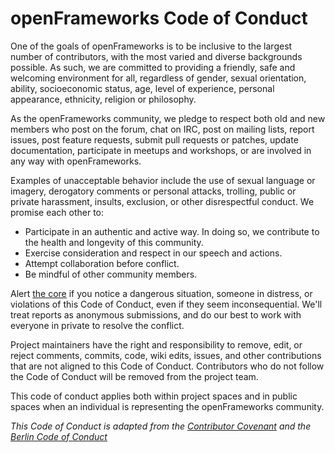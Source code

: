 # openFrameworks Code of Conduct

One of the goals of openFrameworks is to be inclusive to the largest number of contributors, with the most varied and diverse backgrounds possible. As such, we are committed to providing a friendly, safe and welcoming environment for all, regardless of gender, sexual orientation, ability, socioeconomic status, age, level of experience, personal appearance, ethnicity, religion or philosophy.

As the openFrameworks community, we pledge to respect both old and new members who post on the forum, chat on IRC, post on mailing lists, report issues, post feature requests, submit pull requests or patches, update documentation, participate in meetups and workshops, or are involved in any way with openFrameworks.

Examples of unacceptable behavior include the use of sexual language or imagery, derogatory comments or personal attacks, trolling, public or private harassment, insults, exclusion, or other disrespectful conduct. We promise each other to:

* Participate in an authentic and active way. In doing so, we contribute to the health and longevity of this community.
* Exercise consideration and respect in our speech and actions.
* Attempt collaboration before conflict.
* Be mindful of other community members.

Alert [the core](mailto:of@openframeworks.cc) if you notice a dangerous situation, someone in distress, or violations of this Code of Conduct, even if they seem inconsequential. We'll treat reports as anonymous submissions, and do our best to work with everyone in private to resolve the conflict.

Project maintainers have the right and responsibility to remove, edit, or reject comments, commits, code, wiki edits, issues, and other contributions that are not aligned to this Code of Conduct. Contributors who do not follow the Code of Conduct will be removed from the project team.

This code of conduct applies both within project spaces and in public spaces when an individual is representing the openFrameworks community.

_This Code of Conduct is adapted from the [Contributor Covenant](http://contributor-covenant.org) and the [Berlin Code of Conduct](http://berlincodeofconduct.org/)_
